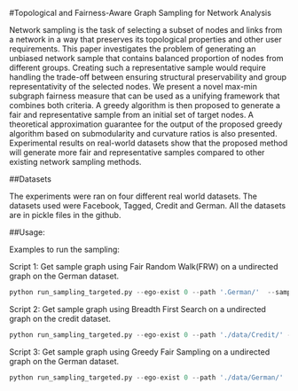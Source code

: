 #Topological and Fairness-Aware Graph Sampling for Network Analysis

Network sampling is the task of selecting a subset of nodes and links from a network in a way that preserves its topological
properties and other user requirements. This paper investigates the problem of generating an unbiased network sample that contains
balanced proportion of nodes from different groups. Creating such a representative sample would require handling the trade-off
between ensuring structural preservability and group representativity of the selected nodes. We present a novel max-min subgraph
fairness measure that can be used as a unifying framework that combines both criteria. A greedy algorithm is then proposed
to generate a fair and representative sample from an initial set of target nodes. A theoretical approximation guarantee
for the output of the proposed greedy algorithm based on submodularity and curvature ratios is also presented.
Experimental results on real-world datasets show that the proposed method will generate more fair and representative samples compared to other existing network sampling methods.

##Datasets

The experiments were ran on four different real world datasets. The datasets used were Facebook, Tagged, Credit and German. All the datasets are in pickle files in the github.

##Usage:

Examples to run the sampling:

Script 1: Get sample graph using Fair Random Walk(FRW) on a undirected graph on the German dataset.
```python
python run_sampling_targeted.py --ego-exist 0 --path '.German/'  --sampler FRW  --undirected 1 --sample-number 10 --random-target 1
```

Script 2: Get sample graph using Breadth First Search on a undirected graph on the credit dataset.
```Python
python run_sampling_targeted.py --ego-exist 0 --path './data/Credit/' --protected Age  --sampler BFS  --undirected 1 --sample-number 1 --random-target 0
```

Script 3: Get sample graph using Greedy Fair Sampling on a undirected graph on the German dataset.
```python
python run_sampling_targeted.py --ego-exist 0 --path './data/German/'  --sampler GF  --undirected 1 --sample-number 10 --random-target 0
```

